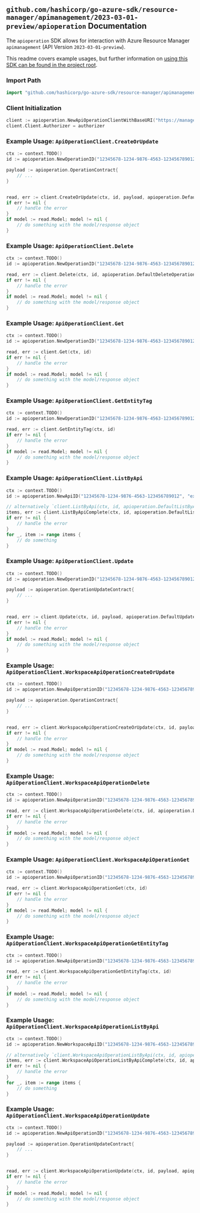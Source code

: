 
## `github.com/hashicorp/go-azure-sdk/resource-manager/apimanagement/2023-03-01-preview/apioperation` Documentation

The `apioperation` SDK allows for interaction with Azure Resource Manager `apimanagement` (API Version `2023-03-01-preview`).

This readme covers example usages, but further information on [using this SDK can be found in the project root](https://github.com/hashicorp/go-azure-sdk/tree/main/docs).

### Import Path

```go
import "github.com/hashicorp/go-azure-sdk/resource-manager/apimanagement/2023-03-01-preview/apioperation"
```


### Client Initialization

```go
client := apioperation.NewApiOperationClientWithBaseURI("https://management.azure.com")
client.Client.Authorizer = authorizer
```


### Example Usage: `ApiOperationClient.CreateOrUpdate`

```go
ctx := context.TODO()
id := apioperation.NewOperationID("12345678-1234-9876-4563-123456789012", "example-resource-group", "serviceValue", "apiIdValue", "operationIdValue")

payload := apioperation.OperationContract{
	// ...
}


read, err := client.CreateOrUpdate(ctx, id, payload, apioperation.DefaultCreateOrUpdateOperationOptions())
if err != nil {
	// handle the error
}
if model := read.Model; model != nil {
	// do something with the model/response object
}
```


### Example Usage: `ApiOperationClient.Delete`

```go
ctx := context.TODO()
id := apioperation.NewOperationID("12345678-1234-9876-4563-123456789012", "example-resource-group", "serviceValue", "apiIdValue", "operationIdValue")

read, err := client.Delete(ctx, id, apioperation.DefaultDeleteOperationOptions())
if err != nil {
	// handle the error
}
if model := read.Model; model != nil {
	// do something with the model/response object
}
```


### Example Usage: `ApiOperationClient.Get`

```go
ctx := context.TODO()
id := apioperation.NewOperationID("12345678-1234-9876-4563-123456789012", "example-resource-group", "serviceValue", "apiIdValue", "operationIdValue")

read, err := client.Get(ctx, id)
if err != nil {
	// handle the error
}
if model := read.Model; model != nil {
	// do something with the model/response object
}
```


### Example Usage: `ApiOperationClient.GetEntityTag`

```go
ctx := context.TODO()
id := apioperation.NewOperationID("12345678-1234-9876-4563-123456789012", "example-resource-group", "serviceValue", "apiIdValue", "operationIdValue")

read, err := client.GetEntityTag(ctx, id)
if err != nil {
	// handle the error
}
if model := read.Model; model != nil {
	// do something with the model/response object
}
```


### Example Usage: `ApiOperationClient.ListByApi`

```go
ctx := context.TODO()
id := apioperation.NewApiID("12345678-1234-9876-4563-123456789012", "example-resource-group", "serviceValue", "apiIdValue")

// alternatively `client.ListByApi(ctx, id, apioperation.DefaultListByApiOperationOptions())` can be used to do batched pagination
items, err := client.ListByApiComplete(ctx, id, apioperation.DefaultListByApiOperationOptions())
if err != nil {
	// handle the error
}
for _, item := range items {
	// do something
}
```


### Example Usage: `ApiOperationClient.Update`

```go
ctx := context.TODO()
id := apioperation.NewOperationID("12345678-1234-9876-4563-123456789012", "example-resource-group", "serviceValue", "apiIdValue", "operationIdValue")

payload := apioperation.OperationUpdateContract{
	// ...
}


read, err := client.Update(ctx, id, payload, apioperation.DefaultUpdateOperationOptions())
if err != nil {
	// handle the error
}
if model := read.Model; model != nil {
	// do something with the model/response object
}
```


### Example Usage: `ApiOperationClient.WorkspaceApiOperationCreateOrUpdate`

```go
ctx := context.TODO()
id := apioperation.NewApiOperationID("12345678-1234-9876-4563-123456789012", "example-resource-group", "serviceValue", "workspaceIdValue", "apiIdValue", "operationIdValue")

payload := apioperation.OperationContract{
	// ...
}


read, err := client.WorkspaceApiOperationCreateOrUpdate(ctx, id, payload, apioperation.DefaultWorkspaceApiOperationCreateOrUpdateOperationOptions())
if err != nil {
	// handle the error
}
if model := read.Model; model != nil {
	// do something with the model/response object
}
```


### Example Usage: `ApiOperationClient.WorkspaceApiOperationDelete`

```go
ctx := context.TODO()
id := apioperation.NewApiOperationID("12345678-1234-9876-4563-123456789012", "example-resource-group", "serviceValue", "workspaceIdValue", "apiIdValue", "operationIdValue")

read, err := client.WorkspaceApiOperationDelete(ctx, id, apioperation.DefaultWorkspaceApiOperationDeleteOperationOptions())
if err != nil {
	// handle the error
}
if model := read.Model; model != nil {
	// do something with the model/response object
}
```


### Example Usage: `ApiOperationClient.WorkspaceApiOperationGet`

```go
ctx := context.TODO()
id := apioperation.NewApiOperationID("12345678-1234-9876-4563-123456789012", "example-resource-group", "serviceValue", "workspaceIdValue", "apiIdValue", "operationIdValue")

read, err := client.WorkspaceApiOperationGet(ctx, id)
if err != nil {
	// handle the error
}
if model := read.Model; model != nil {
	// do something with the model/response object
}
```


### Example Usage: `ApiOperationClient.WorkspaceApiOperationGetEntityTag`

```go
ctx := context.TODO()
id := apioperation.NewApiOperationID("12345678-1234-9876-4563-123456789012", "example-resource-group", "serviceValue", "workspaceIdValue", "apiIdValue", "operationIdValue")

read, err := client.WorkspaceApiOperationGetEntityTag(ctx, id)
if err != nil {
	// handle the error
}
if model := read.Model; model != nil {
	// do something with the model/response object
}
```


### Example Usage: `ApiOperationClient.WorkspaceApiOperationListByApi`

```go
ctx := context.TODO()
id := apioperation.NewWorkspaceApiID("12345678-1234-9876-4563-123456789012", "example-resource-group", "serviceValue", "workspaceIdValue", "apiIdValue")

// alternatively `client.WorkspaceApiOperationListByApi(ctx, id, apioperation.DefaultWorkspaceApiOperationListByApiOperationOptions())` can be used to do batched pagination
items, err := client.WorkspaceApiOperationListByApiComplete(ctx, id, apioperation.DefaultWorkspaceApiOperationListByApiOperationOptions())
if err != nil {
	// handle the error
}
for _, item := range items {
	// do something
}
```


### Example Usage: `ApiOperationClient.WorkspaceApiOperationUpdate`

```go
ctx := context.TODO()
id := apioperation.NewApiOperationID("12345678-1234-9876-4563-123456789012", "example-resource-group", "serviceValue", "workspaceIdValue", "apiIdValue", "operationIdValue")

payload := apioperation.OperationUpdateContract{
	// ...
}


read, err := client.WorkspaceApiOperationUpdate(ctx, id, payload, apioperation.DefaultWorkspaceApiOperationUpdateOperationOptions())
if err != nil {
	// handle the error
}
if model := read.Model; model != nil {
	// do something with the model/response object
}
```
